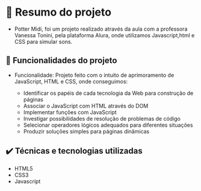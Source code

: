 <h1> 📁 Resumo do projeto</h1>

- Potter Midi, foi um projeto realizado através da aula com a professora Vanessa Tonini, pela plataforma Alura, onde utilizamos Javascript,html e CSS para simular sons.

🔨 Funcionalidades do projeto
---
- Funcionalidade: Projeto feito com o intuito de aprimoramento de JavaScript, HTML e CSS, onde conseguimos:

  - Identificar os papéis de cada tecnologia da Web para construção de páginas
  - Associar o JavaScript com HTML através do DOM
  - Implementar funções com JavaScript
  - Investigar possibilidades de resolução de problemas de código
  - Selecionar operadores lógicos adequados para diferentes situações
  - Produzir soluções simples para páginas dinâmicas

✔️ Técnicas e tecnologias utilizadas
---
- HTML5
- CSS3
- Javascript
